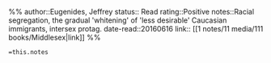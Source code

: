%%
author::Eugenides, Jeffrey
status:: Read
rating::Positive
notes::Racial segregation, the gradual 'whitening' of 'less desirable' Caucasian immigrants, intersex protag.
date-read::20160616
link:: [[1 notes/11 media/111 books/Middlesex|link]]
%%

`=this.notes`